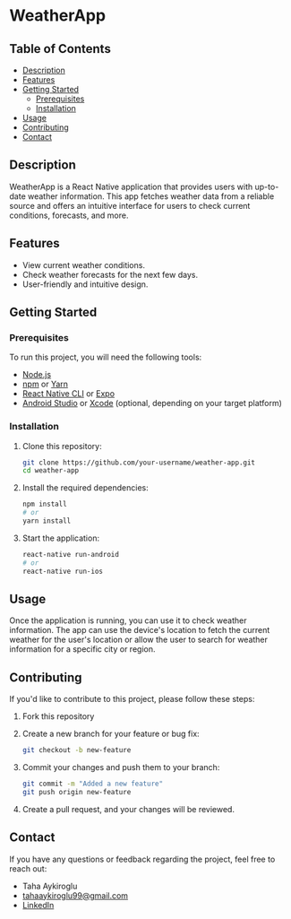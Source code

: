 # WeatherApp

## Table of Contents

- [Description](#description)
- [Features](#features)
- [Getting Started](#getting-started)
  - [Prerequisites](#prerequisites)
  - [Installation](#installation)
- [Usage](#usage)
- [Contributing](#contributing)
- [Contact](#contact)

## Description

WeatherApp is a React Native application that provides users with up-to-date weather information. This app fetches weather data from a reliable source and offers an intuitive interface for users to check current conditions, forecasts, and more.

## Features

- View current weather conditions.
- Check weather forecasts for the next few days.
- User-friendly and intuitive design.

## Getting Started

### Prerequisites

To run this project, you will need the following tools:

- [Node.js](https://nodejs.org/)
- [npm](https://www.npmjs.com/) or [Yarn](https://yarnpkg.com/)
- [React Native CLI](https://reactnative.dev/docs/environment-setup) or [Expo](https://expo.dev/)
- [Android Studio](https://developer.android.com/studio) or [Xcode](https://developer.apple.com/xcode/) (optional, depending on your target platform)

### Installation

1. Clone this repository:

   ```bash
   git clone https://github.com/your-username/weather-app.git
   cd weather-app
   ```
2. Install the required dependencies:
   
   ```bash
   npm install
   # or
   yarn install
   ```
3. Start the application:
   
   ```bash
   react-native run-android
   # or
   react-native run-ios
   ```

## Usage

Once the application is running, you can use it to check weather information. The app can use the device's location to fetch the current weather for the user's location or allow the user to search for weather information for a specific city or region.

## Contributing

If you'd like to contribute to this project, please follow these steps:

1. Fork this repository

2. Create a new branch for your feature or bug fix:
   
   ```bash
   git checkout -b new-feature
   ```
3. Commit your changes and push them to your branch:
   
   ```bash
   git commit -m "Added a new feature"
   git push origin new-feature
   ```
4. Create a pull request, and your changes will be reviewed.

## Contact

If you have any questions or feedback regarding the project, feel free to reach out:

- Taha Aykiroglu
- tahaaykiroglu99@gmail.com
- [LinkedIn](https://www.linkedin.com/in/tahaaykiroglu/)
